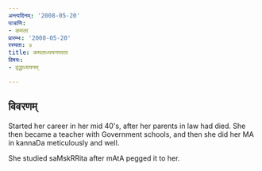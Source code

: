 ```yaml
---
अन्त्यदिनम्: '2008-05-20'
पात्राणि:
- कमला
प्रारम्भः: '2008-05-20'
रस्यता: ४
title: कमलाध्ययनपरता
विषयः:
- वृद्धाध्ययनम्

---
```


## विवरणम्
Started her career in her mid 40's, after her parents in law had died. She then became a teacher with Government schools, and then she did her MA in kannaDa meticulously and well.

She studied saMskRRita after mAtA pegged it to her.

